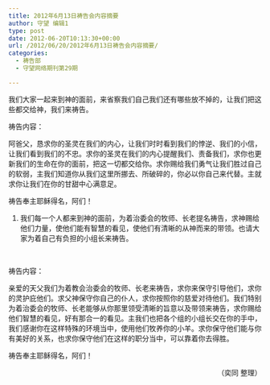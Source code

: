 ```yaml
---
title: 2012年6月13日祷告会内容摘要
author: 守望 编辑1
type: post
date: 2012-06-20T10:13:30+00:00
url: /2012/06/20/2012年6月13日祷告会内容摘要/
categories:
  - 祷告部
  - 守望网络期刊第29期

---
```

<!--more-->我们大家一起来到神的面前，来省察我们自己我们还有哪些放不掉的，让我们把这些都交给神，我们来祷告。

祷告内容：

阿爸父，恳求你的圣灵在我们的内心，让我们时时看到我们的悖逆、我们的小信，让我们看到我们的不忠。求你的圣灵在我们的内心提醒我们、责备我们，求你也更新我们的生命在你的面前，把这一切都交给你。求你赐给我们勇气让我们胜过自己的软弱，主我们知道你从我们这里所挪去、所破碎的，你必以你自己来代替。主就求你让我们在你的甘甜中心满意足。

祷告奉主耶稣得名，阿们！

  1. 我们每一个人都来到神的面前，为着治委会的牧师、长老提名祷告，求神赐给他们力量，使他们能有智慧的看见，使他们有清晰的从神而来的带领。也请大家为着自己有负担的小组长来祷告。

&nbsp;

祷告内容：

亲爱的天父我们为着教会治委会的牧师、长老来祷告，求你来保守引导他们，求你的灵护庇他们。求父神保守你自己的仆人，求你按照你的慈爱对待他们。我们特别为着治委会的牧师、长老能够从你那里领受清晰的旨意以及带领来祷告，求你赐给他们智慧的看见，好有那合一的看见。主我们也把各个组的小组长交在你的手中，我们感谢你在这样特殊的环境当中，使用他们牧养你的小羊。求你保守他们能与你有美好的关系，也求你保守他们在这样的职分当中，可以靠着你去得胜。

祷告奉主耶稣得名，阿们！

<p align="right">
  （奕同 整理）
</p>